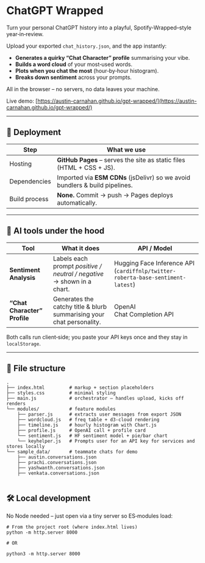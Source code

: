 # ChatGPT Wrapped

Turn your personal ChatGPT history into a playful, Spotify‑Wrapped–style year‑in‑review.

Upload your exported `chat_history.json`, and the app instantly:

- **Generates a quirky “Chat Character” profile** summarising your vibe.  
- **Builds a word cloud** of your most‑used words.  
- **Plots when you chat the most** (hour‑by‑hour histogram).  
- **Breaks down sentiment** across your prompts.

All in the browser – no servers, no data leaves your machine.


Live demo: [https://austin-carnahan.github.io/gpt-wrapped/](https://austin-carnahan.github.io/gpt-wrapped/)

---

## 🚀 Deployment

| Step | What we use |
|------|-------------|
| Hosting | **GitHub Pages** – serves the site as static files (HTML + CSS + JS). |
| Dependencies | Imported via **ESM CDNs** (jsDelivr) so we avoid bundlers & build pipelines. |
| Build process | **None.** Commit → push → Pages deploys automatically. |


---

## 🧠 AI tools under the hood

| Tool | What it does | API / Model |
|------|--------------|-------------|
| **Sentiment Analysis** | Labels each prompt *positive / neutral / negative* → shown in a chart. | Hugging Face Inference API (`cardiffnlp/twitter-roberta-base-sentiment-latest`) |
| **“Chat Character” Profile** | Generates the catchy title & blurb summarising your chat personality. | OpenAI Chat Completion API |

Both calls run client‑side; you paste your API keys once and they stay in `localStorage`.

---

## 📁 File structure

```
.
├── index.html         # markup + section placeholders
├── styles.css         # minimal styling
├── main.js            # orchestrator – handles upload, kicks off renders
└── modules/           # feature modules
    ├── parser.js      # extracts user messages from export JSON
    ├── wordcloud.js   # freq table + d3-cloud rendering
    ├── timeline.js    # hourly histogram with Chart.js
    ├── profile.js     # OpenAI call + profile card
    └── sentiment.js   # HF sentiment model + pie/bar chart
    └── keyhelper.js   # Prompts user for an API key for services and stores locally
└── sample_data/       # teammate chats for demo
    ├── austin.conversations.json
    ├── prachi.conversations.json
    ├── yashwanth.conversations.json
    ├── venkata.conversations.json


```

## 🛠️ Local development

No Node needed – just open via a tiny server so ES‑modules load:

```
# From the project root (where index.html lives)
python -m http.server 8000

# OR

python3 -m http.server 8000
```
